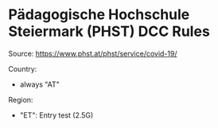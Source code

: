 # Pädagogische Hochschule Steiermark (PHST) DCC Rules

Source: https://www.phst.at/phst/service/covid-19/

Country:
* always "AT"

Region:
* "ET": Entry test (2.5G)